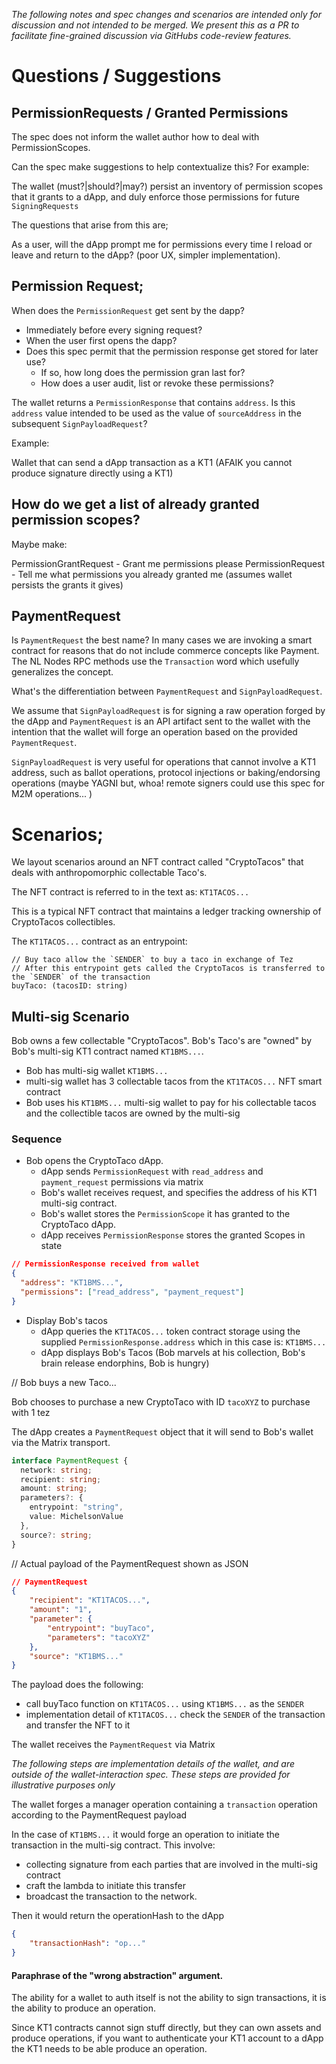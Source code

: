 

_The following notes and spec changes and scenarios are intended only for discussion and not intended to be merged. We present this as a PR to facilitate fine-grained discussion via GitHubs code-review features._

# Questions / Suggestions

## PermissionRequests / Granted Permissions

The spec does not inform the wallet author how to deal with PermissionScopes.

Can the spec make suggestions to help contextualize this? For example:

The wallet (must?|should?|may?) persist an inventory of permission scopes that it grants to a dApp, and duly enforce those permissions for future `SigningRequests`

The questions that arise from this are;

As a user, will the dApp prompt me for permissions every time I reload or leave and return to the dApp? (poor UX, simpler implementation).

## Permission Request;

When does the `PermissionRequest` get sent by the dapp?

* Immediately before every signing request?
* When the user first opens the dapp?
* Does this spec permit that the permission response get stored for later use? 
  * If so, how long does the permission gran last for?
  * How does a user audit, list or revoke these permissions?

The wallet returns a  `PermissionResponse` that contains `address`. Is this `address` value intended to be used as the value of `sourceAddress` in the subsequent `SignPayloadRequest`?

Example:

Wallet that can send a dApp transaction as a KT1 (AFAIK you cannot produce signature directly using a KT1)

## How do we get a list of already granted permission scopes?

Maybe make:

PermissionGrantRequest - Grant me permissions please
PermissionRequest      - Tell me what permissions you already granted me (assumes wallet persists the grants it gives)

## PaymentRequest

Is `PaymentRequest` the best name? In many cases we are invoking a smart contract for reasons that do not include commerce concepts like Payment. The NL Nodes RPC methods use the `Transaction` word which usefully generalizes the concept.

What's the differentiation between `PaymentRequest` and `SignPayloadRequest`.

We assume that `SignPayloadRequest` is for signing a raw operation forged by the dApp and `PaymentRequest` is an API artifact sent to the wallet with the intention that the wallet will forge an operation based on the provided `PaymentRequest`.

`SignPayloadRequest` is very useful for operations that cannot involve a KT1 address, such as ballot operations, protocol injections or baking/endorsing operations (maybe YAGNI but, whoa! remote signers could use this spec for M2M operations... )

# Scenarios;

We layout scenarios around an NFT contract called "CryptoTacos" that deals with anthropomorphic collectable Taco's.

The NFT contract is referred to in the text as: `KT1TACOS...`

This is a typical NFT contract that maintains a ledger tracking ownership of CryptoTacos collectibles.

The `KT1TACOS...` contract as an entrypoint:

```
// Buy taco allow the `SENDER` to buy a taco in exchange of Tez
// After this entrypoint gets called the CryptoTacos is transferred to the `SENDER` of the transaction
buyTaco: (tacosID: string) 
```


## Multi-sig Scenario

Bob owns a few collectable "CryptoTacos". Bob's Taco's are "owned" by Bob's multi-sig KT1 contract named `KT1BMS...`.

* Bob has multi-sig wallet `KT1BMS...`
* multi-sig wallet has 3 collectable tacos from the `KT1TACOS...` NFT smart contract
* Bob uses his `KT1BMS...` multi-sig wallet to pay for his collectable tacos and the collectible tacos are owned by the multi-sig

### Sequence

* Bob opens the CryptoTaco dApp.
  * dApp sends `PermissionRequest` with `read_address` and `payment_request` permissions via matrix
  * Bob's wallet receives request, and specifies the address of his KT1 multi-sig contract.
  * Bob's wallet stores the `PermissionScope` it has granted to the CryptoTaco dApp.
  * dApp receives `PermissionResponse` stores the granted Scopes in state

```json
// PermissionResponse received from wallet
{
  "address": "KT1BMS...",
  "permissions": ["read_address", "payment_request"]
}
```

* Display Bob's tacos
  * dApp queries the `KT1TACOS...` token contract storage using the supplied `PermissionResponse.address` which in this case is: `KT1BMS...`
  * dApp displays Bob's Tacos (Bob marvels at his collection, Bob's brain release endorphins, Bob is hungry)

// Bob buys a new Taco...

Bob chooses to purchase a new CryptoTaco with ID `tacoXYZ` to purchase with 1 tez

The dApp creates a `PaymentRequest` object that it will send to Bob's wallet via the Matrix transport.

```typescript
interface PaymentRequest {
  network: string;
  recipient: string;
  amount: string;
  parameters?: {
    entrypoint: "string",
    value: MichelsonValue
  },
  source?: string;
}
```

// Actual payload of the PaymentRequest shown as JSON

```json
// PaymentRequest
{
    "recipient": "KT1TACOS...",
    "amount": "1",
    "parameter": {
        "entrypoint": "buyTaco",
        "parameters": "tacoXYZ"
    },
    "source": "KT1BMS..."
}
```

The payload does the following:

* call buyTaco function on `KT1TACOS...` using `KT1BMS...` as the `SENDER`
* implementation detail of `KT1TACOS...` check the `SENDER` of the transaction and transfer the NFT to it

The wallet receives the `PaymentRequest` via Matrix

_The following steps are implementation details of the wallet, and are outside of the wallet-interaction spec. These steps are provided for illustrative purposes only_

The wallet forges a manager operation containing a `transaction` operation according to the PaymentRequest payload

In the case of `KT1BMS...` it would forge an operation to initiate the transaction in the multi-sig contract. 
This involve:

* collecting signature from each parties that are involved in the multi-sig contract
* craft the lambda to initiate this transfer
* broadcast the transaction to the network.

Then it would return the operationHash to the dApp

```json
{
    "transactionHash": "op..."
}
```

#### Paraphrase of the "wrong abstraction" argument. 

The ability for a wallet to auth itself is not the ability to sign transactions, it is the ability to produce an operation.

Since KT1 contracts cannot sign stuff directly, but they can own assets and produce operations, if you want to authenticate your KT1 account to a dApp the KT1 needs to be able produce an operation.